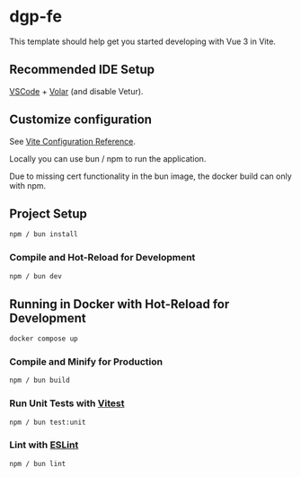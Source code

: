 # dgp-fe

This template should help get you started developing with Vue 3 in Vite.

## Recommended IDE Setup

[VSCode](https://code.visualstudio.com/) + [Volar](https://marketplace.visualstudio.com/items?itemName=Vue.volar) (and disable Vetur).

## Customize configuration

See [Vite Configuration Reference](https://vitejs.dev/config/).

Locally you can use bun / npm to run the application.

Due to missing cert functionality in the bun image, the docker build can only with npm.

## Project Setup

```sh
npm / bun install
```

### Compile and Hot-Reload for Development

```sh
npm / bun dev
```

## Running in Docker with Hot-Reload for Development

```sh
docker compose up
```

### Compile and Minify for Production

```sh
npm / bun build
```

### Run Unit Tests with [Vitest](https://vitest.dev/)

```sh
npm / bun test:unit
```

### Lint with [ESLint](https://eslint.org/)

```sh
npm / bun lint
```
